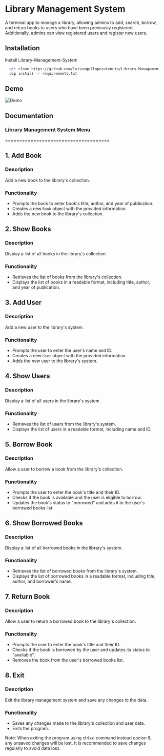 
# Library Management System

A terminal app to manage a library, allowing admins to add, search, borrow, and return books to users who have been previously registered. Additionally, admins can view registered users and register new users.


## Installation

Install Library-Management-System

```bash
  git clone https://github.com/luisangellopezatencio/Library-Management-System.git
  pip install -r requirements.txt
```
    
## Demo

<img src="https://i.imgur.com/HpqiCdy.gif" alt="Demo">

## Documentation

### Library Management System Menu
=====================================

## 1. Add Book
### Description
Add a new book to the library's collection.

### Functionality
* Prompts the book to enter book's title, author, and year of publication.
* Creates a new `Book` object with the provided information.
* Adds the new book to the library's collection.

## 2. Show Books
### Description
Display a list of all books in the library's collection.

### Functionality
* Retrieves the list of books from the library's collection.
* Displays the list of books in a readable format, including title, author, and year of publication.

## 3. Add User
### Description
Add a new user to the library's system.

### Functionality
* Prompts the user to enter the user's name and ID.
* Creates a new `User` object with the provided information.
* Adds the new user to the library's system.

## 4. Show Users
### Description
Display a list of all users in the library's system.

### Functionality
* Retrieves the list of users from the library's system.
* Displays the list of users in a readable format, including name and ID.

## 5. Borrow Book
### Description
Allow a user to borrow a book from the library's collection.

### Functionality
* Prompts the user to enter the book's title and their ID.
* Checks if the book is available and the user is eligible to borrow.
* Updates the book's status to "borrowed" and adds it to the user's borrowed books list.

## 6. Show Borrowed Books
### Description
Display a list of all borrowed books in the library's system.

### Functionality
* Retrieves the list of borrowed books from the library's system.
* Displays the list of borrowed books in a readable format, including title, author, and borrower's name.

## 7. Return Book
### Description
Allow a user to return a borrowed book to the library's collection.

### Functionality
* Prompts the user to enter the book's title and their ID.
* Checks if the book is borrowed by the user and updates its status to "available".
* Removes the book from the user's borrowed books list.

## 8. Exit
### Description
Exit the library management system and save any changes to the data.

### Functionality
* Saves any changes made to the library's collection and user data.
* Exits the program.

Note: When exiting the program using ctrl+c command instead opcion 8, any unsaved changes will be lost. It is recommended to save changes regularly to avoid data loss.
